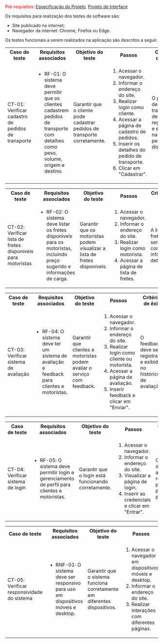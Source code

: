 <span style="color:red">
  Pré-requisitos: 
  <a href="https://github.com/ICEI-PUC-Minas-PMV-SI/pmv-si-2025-1-pe1-t5-g4-turma5/blob/main/documentos/02-Especificação%20do%20Projeto.md">Especificação do Projeto</a>, 
  <a href="[INSIRA_LINK_PROJETO_DE_INTERFACE]">Projeto de Interface</a>
</span>

Os requisitos para realização dos testes de software são:
<ul>
  <li>Site publicado na internet;</li>
  <li>Navegador da internet: Chrome, Firefox ou Edge.</li>
</ul>

Os testes funcionais a serem realizados na aplicação são descritos a seguir.

<table>
  <tr>
    <th>Caso de teste</th>
    <th>Requisitos associados</th>
    <th>Objetivo do teste</th>
    <th>Passos</th>
    <th>Critérios de êxito</th>
    <th>Responsável</th>
  </tr>
  <tr>
    <td>CT-01: Verificar cadastro de pedidos de transporte</td>
    <td>
      <ul>
        <li>RF-01: O sistema deve permitir que os clientes cadastrem pedidos de transporte com detalhes como peso, volume, origem e destino.</li>
      </ul>
    </td>
    <td>Garantir que o cliente pode cadastrar pedidos de transporte corretamente.</td>
    <td>
      <ol>
        <li>Acessar o navegador.</li>
        <li>Informar o endereço do site.</li>
        <li>Realizar login como cliente.</li>
        <li>Acessar a página de cadastro de pedidos.</li>
        <li>Inserir os detalhes do pedido de transporte.</li>
        <li>Clicar em "Cadastrar".</li>
      </ol>
    </td>
    <td>O pedido de transporte deve ser registrado e exibido na lista de pedidos disponíveis.</td>
    <td>Silvia</td>
  </tr>
</table>

<table>
  <tr>
    <th>Caso de teste</th>
    <th>Requisitos associados</th>
    <th>Objetivo do teste</th>
    <th>Passos</th>
    <th>Critérios de êxito</th>
    <th>Responsável</th>
  </tr>
  <tr>
    <td>CT-02: Verificar lista de fretes disponíveis para motoristas</td>
    <td>
      <ul>
        <li>RF-02: O sistema deve listar os fretes disponíveis para os motoristas, incluindo preço sugerido e informações de carga.</li>
      </ul>
    </td>
    <td>Garantir que os motoristas podem visualizar a lista de fretes disponíveis.</td>
    <td>
      <ol>
        <li>Acessar o navegador.</li>
        <li>Informar o endereço do site.</li>
        <li>Realizar login como motorista.</li>
        <li>Acessar a página de lista de fretes.</li>
      </ol>
    </td>
    <td>A lista de fretes deve ser exibida com informações detalhadas.</td>
    <td>Rodrigo</td>
  </tr>
</table>

<table>
  <tr>
    <th>Caso de teste</th>
    <th>Requisitos associados</th>
    <th>Objetivo do teste</th>
    <th>Passos</th>
    <th>Critérios de êxito</th>
    <th>Responsável</th>
  </tr>
  <tr>
    <td>CT-03: Verificar sistema de avaliação</td>
    <td>
      <ul>
        <li>RF-04: O sistema deve ter um sistema de avaliação e feedback para clientes e motoristas.</li>
      </ul>
    </td>
    <td>Garantir que clientes e motoristas podem avaliar o serviço com feedback.</td>
    <td>
      <ol>
        <li>Acessar o navegador.</li>
        <li>Informar o endereço do site.</li>
        <li>Realizar login como cliente ou motorista.</li>
        <li>Acessar a página de avaliação.</li>
        <li>Inserir feedback e clicar em "Enviar".</li>
      </ol>
    </td>
    <td>O feedback deve ser registrado e exibido no histórico de avaliações.</td>
    <td>Carlos</td>
  </tr>
</table>

<table>
  <tr>
    <th>Caso de teste</th>
    <th>Requisitos associados</th>
    <th>Objetivo do teste</th>
    <th>Passos</th>
    <th>Critérios de êxito</th>
    <th>Responsável</th>
  </tr>
  <tr>
    <td>CT-04: Verificar sistema de login</td>
    <td>
      <ul>
        <li>RF-05: O sistema deve permitir login e gerenciamento de perfil para clientes e motoristas.</li>
      </ul>
    </td>
    <td>Garantir que o login está funcionando corretamente.</td>
    <td>
      <ol>
        <li>Acessar o navegador.</li>
        <li>Informar o endereço do site.</li>
        <li>Visualizar a página de login.</li>
        <li>Inserir as credenciais e clicar em "Entrar".</li>
      </ol>
    </td>
    <td>O usuário deve ser autenticado e redirecionado para a sua página de perfil.</td>
    <td>Maria</td>
  </tr>
</table>

<table>
  <tr>
    <th>Caso de teste</th>
    <th>Requisitos associados</th>
    <th>Objetivo do teste</th>
    <th>Passos</th>
    <th>Critérios de êxito</th>
    <th>Responsável</th>
  </tr>
  <tr>
    <td>CT-05: Verificar responsividade do sistema</td>
    <td>
      <ul>
        <li>RNF-01: O sistema deve ser responsivo para uso em dispositivos móveis e desktop.</li>
      </ul>
    </td>
    <td>Garantir que o sistema funciona corretamente em diferentes dispositivos.</td>
    <td>
      <ol>
        <li>Acessar o navegador em dispositivos móveis e desktop.</li>
        <li>Informar o endereço do site.</li>
        <li>Realizar interações com diferentes páginas.</li>
      </ol>
    </td>
    <td>O sistema deve ajustar a interface conforme o dispositivo utilizado.</td>
    <td>Beatriz</td>
  </tr>
</table>